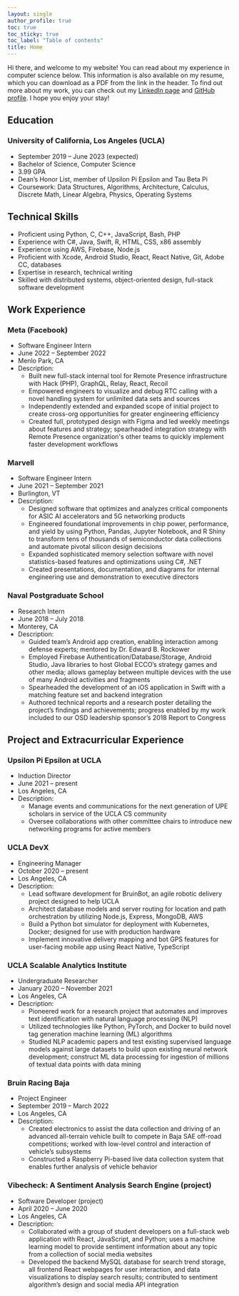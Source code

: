 ```yaml
---
layout: single
author_profile: true
toc: true
toc_sticky: true
toc_label: "Table of contents"
title: Home
---
```


Hi there, and welcome to my website! You can read about my experience in computer science below. This information is also available on my resume, which you can download as a PDF from the link in the header. To find out more about my work, you can check out my <a href="https://www.linkedin.com/in/aristotleh">LinkedIn page</a> and <a href="https://www.github.com/aristotleh">GitHub profile</a>. I hope you enjoy your stay!

## Education

### University of California, Los Angeles (UCLA)

-   September 2019 – June 2023 (expected)
-   Bachelor of Science, Computer Science
-   3.99 GPA
-   Dean’s Honor List, member of Upsilon Pi Epsilon and Tau Beta Pi
-   Coursework: Data Structures, Algorithms, Architecture, Calculus, Discrete Math, Linear Algebra, Physics, Operating Systems

## Technical Skills

-   Proficient using Python, C, C++, JavaScript, Bash, PHP
-   Experience with C#, Java, Swift, R, HTML, CSS, x86 assembly
-   Experience using AWS, Firebase, Node.js
-   Proficient with Xcode, Android Studio, React, React Native, Git, Adobe CC, databases
-   Expertise in research, technical writing
-   Skilled with distributed systems, object-oriented design, full-stack software development

## Work Experience

### Meta (Facebook)

-   Software Engineer Intern
-   June 2022 – September 2022
-   Menlo Park, CA
-   Description:
    -   Built new full-stack internal tool for Remote Presence infrastructure with Hack (PHP), GraphQL, Relay, React, Recoil
    -   Empowered engineers to visualize and debug RTC calling with a novel handling system for unlimited data sets and sources
    -   Independently extended and expanded scope of initial project to create cross-org opportunities for greater engineering efficiency
    -   Created full, prototyped design with Figma and led weekly meetings about features and strategy; spearheaded integration strategy with Remote Presence organization's other teams to quickly implement faster development workflows

### Marvell

-   Software Engineer Intern
-   June 2021 – September 2021
-   Burlington, VT
-   Description:
    -   Designed software that optimizes and analyzes critical components for ASIC AI accelerators and 5G networking products
    -   Engineered foundational improvements in chip power, performance, and yield by using Python, Pandas, Jupyter Notebook, and R Shiny to transform tens of thousands of semiconductor data collections and automate pivotal silicon design decisions
    -   Expanded sophisticated memory selection software with novel statistics-based features and optimizations using C#, .NET
    -   Created presentations, documentation, and diagrams for internal engineering use and demonstration to executive directors

### Naval Postgraduate School

-   Research Intern
-   June 2018 – July 2018
-   Monterey, CA
-   Description:
    -   Guided team’s Android app creation, enabling interaction among defense experts; mentored by Dr. Edward B. Rockower
    -   Employed Firebase Authentication/Database/Storage, Android Studio, Java libraries to host Global ECCO’s strategy games and other media; allows gameplay between multiple devices with the use of many Android activities and fragments
    -   Spearheaded the development of an iOS application in Swift with a matching feature set and backend integration
    -   Authored technical reports and a research poster detailing the project’s findings and achievements; progress enabled by my work included to our OSD leadership sponsor’s 2018 Report to Congress

## Project and Extracurricular Experience

### Upsilon Pi Epsilon at UCLA

-   Induction Director
-   June 2021 – present
-   Los Angeles, CA
-   Description:
    -   Manage events and communications for the next generation of UPE scholars in service of the UCLA CS community
    -   Oversee collaborations with other committee chairs to introduce new networking programs for active members

### UCLA DevX

-   Engineering Manager
-   October 2020 – present
-   Los Angeles, CA
-   Description:
    -   Lead software development for BruinBot, an agile robotic delivery project designed to help UCLA
    -   Architect database models and server routing for location and path orchestration by utilizing Node.js, Express, MongoDB, AWS
    -   Build a Python bot simulator for deployment with Kubernetes, Docker; designed for use with production hardware
    -   Implement innovative delivery mapping and bot GPS features for user-facing mobile app using React Native, TypeScript

### UCLA Scalable Analytics Institute

-   Undergraduate Researcher
-   January 2020 – November 2021
-   Los Angeles, CA
-   Description:
    -   Pioneered work for a research project that automates and improves text identification with natural language processing (NLP)
    -   Utilized technologies like Python, PyTorch, and Docker to build novel tag generation machine learning (ML) algorithms
    -   Studied NLP academic papers and test existing supervised language models against large datasets to build upon existing neural network development; construct ML data processing for ingestion of millions of textual data points with data mining

### Bruin Racing Baja

-   Project Engineer
-   September 2019 – March 2022
-   Los Angeles, CA
-   Description:
    -   Created electronics to assist the data collection and driving of an advanced all-terrain vehicle built to compete in Baja SAE off-road competitions; worked with low-level control and interaction of vehicle’s subsystems
    -   Constructed a Raspberry Pi-based live data collection system that enables further analysis of vehicle behavior

### Vibecheck: A Sentiment Analysis Search Engine (project)

-   Software Developer (project)
-   April 2020 – June 2020
-   Los Angeles, CA
-   Description:
    -   Collaborated with a group of student developers on a full-stack web application with React, JavaScript, and Python; uses a machine learning model to provide sentiment information about any topic from a collection of social media websites
    -   Developed the backend MySQL database for search trend storage, all frontend React webpages for user interaction, and data visualizations to display search results; contributed to sentiment algorithm’s design and social media API integration
